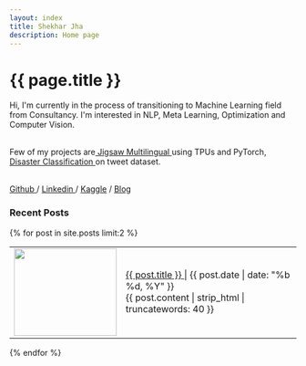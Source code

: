 ```yaml
---
layout: index
title: Shekhar Jha
description: Home page
---
```

<style>
#menu img {
    display: block;
    width: 100%;
    height: 100%;
  }
</style>

<h1 text-align="left">{{ page.title }}</h1>
<p>Hi, I'm currently in the process of transitioning to Machine Learning field from Consultancy. I'm interested in NLP, Meta Learning, Optimization and Computer Vision.<br/><br/>

Few of my projects are<a href="https://github.com/jhashekhar/jigsaw-multilingual"> Jigsaw Multilingual </a> using TPUs and PyTorch, <a href="https://github.com/jhashekhar/disaster-clf"> Disaster Classification </a> on tweet dataset.<br/><br/>

<a href="https://github.com/jhashekhar"> Github  </a> / <a href="https://linkedin.com/in/jhas"> Linkedin </a> / <a href="https://kaggle.com/xanthate"> Kaggle</a> / <a href="blog.html"> Blog</a></p>

<h3>Recent Posts</h3>

{% for post in site.posts limit:2 %}
<table id="menu">
  <tr>
    <td width="180px" height="160px"><img src="{{ post.image }}"></td>
    <td><p><a href="{{ post.url }}"> {{ post.title }} </a> | {{ post.date | date: "%b %d, %Y" }} <br/>
    {{ post.content | strip_html | truncatewords: 40 }}
    </p></td>
  </tr>
</table>
{% endfor %}
